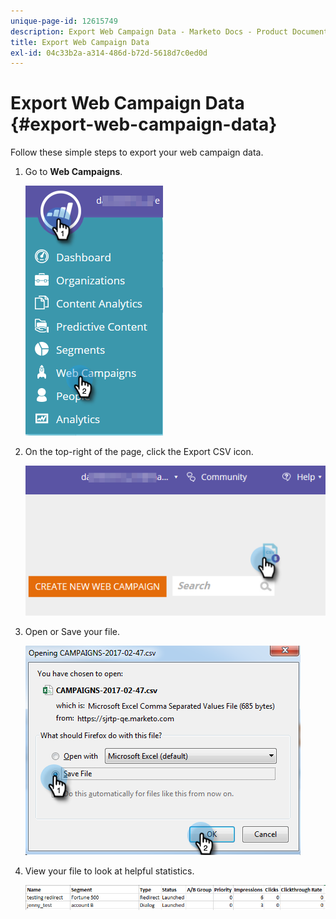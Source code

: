 ```yaml
---
unique-page-id: 12615749
description: Export Web Campaign Data - Marketo Docs - Product Documentation
title: Export Web Campaign Data
exl-id: 04c33b2a-a314-486d-b72d-5618d7c0ed0d
---
```

# Export Web Campaign Data {#export-web-campaign-data}

Follow these simple steps to export your web campaign data.

1. Go to **Web Campaigns**.

   ![](assets/one-2.png)

1. On the top-right of the page, click the Export CSV icon.

   ![](assets/two-2.png)

1. Open or Save your file.

   ![](assets/three-2.png)

1. View your file to look at helpful statistics.

   ![](assets/four-1.png)
